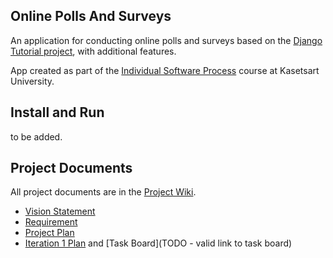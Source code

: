 ## Online Polls And Surveys

An application for conducting online polls and surveys based 
on the [Django Tutorial project](https://docs.djangoproject.com/en/4.1/intro/tutorial01/), with additional features.

App created as part of the [Individual Software Process](https://cpske.github.io/ISP) course at Kasetsart University.

## Install and Run

to be added.

## Project Documents

All project documents are in the [Project Wiki](../../wiki/Home).

- [Vision Statement](../../wiki/Vision%20Statement)
- [Requirement](../../wiki/Requirement)
- [Project Plan](../../wiki/Project%20Plan)
- [Iteration 1 Plan](../../wiki/Iteration%201%20Plan) and [Task Board](TODO - valid link to task board)

